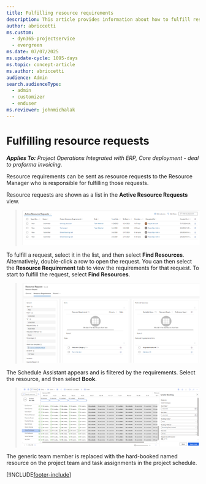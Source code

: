 ```yaml
---
title: Fulfilling resource requirements
description: This article provides information about how to fulfill resource requirements.
author: abriccetti
ms.custom: 
  - dyn365-projectservice
  - evergreen
ms.date: 07/07/2025
ms.update-cycle: 1095-days
ms.topic: concept-article
ms.author: abriccetti
audience: Admin
search.audienceType: 
  - admin
  - customizer
  - enduser
ms.reviewer: johnmichalak
---
```


# Fulfilling resource requests

_**Applies To:** Project Operations Integrated with ERP, Core deployment - deal to proforma invoicing._

Resource requirements can be sent as resource requests to the Resource Manager who is responsible for fulfilling those requests.

Resource requests are shown as a list in the **Active Resource Requests** view.

> ![List of resource requests.](media/active-resource-requests.png)

To fulfill a request, select it in the list, and then select **Find Resources**. Alternatively, double-click a row to open the request. You can then select the **Resource Requirement** tab to view the requirements for that request. To start to fulfill the request, select **Find Resources**.

> ![Resource request details.](media/requirement-in-request.png)

The Schedule Assistant appears and is filtered by the requirements. Select the resource, and then select **Book**.

> ![Resource selected.](media/book-request.png)

The generic team member is replaced with the hard-booked named resource on the project team and task assignments in the project schedule.


[!INCLUDE[footer-include](../includes/footer-banner.md)]
